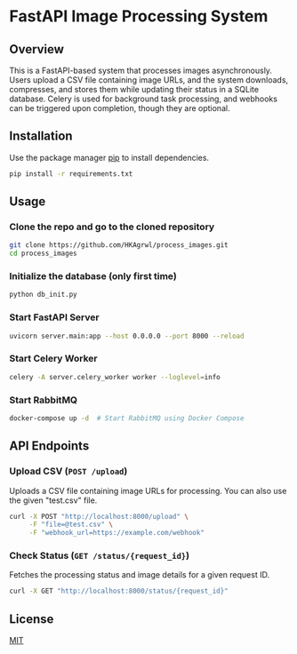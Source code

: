 # FastAPI Image Processing System

## Overview
This is a FastAPI-based system that processes images asynchronously. Users upload a CSV file containing image URLs, and the system downloads, compresses, and stores them while updating their status in a SQLite database. Celery is used for background task processing, and webhooks can be triggered upon completion, though they are optional.

## Installation

Use the package manager [pip](https://pip.pypa.io/en/stable/) to install dependencies.

```bash
pip install -r requirements.txt
```

## Usage

### Clone the repo and go to the cloned repository
```bash
git clone https://github.com/HKAgrwl/process_images.git
cd process_images
```

### Initialize the database (only first time)
```bash
python db_init.py
```

### Start FastAPI Server
```bash
uvicorn server.main:app --host 0.0.0.0 --port 8000 --reload
```

### Start Celery Worker
```bash
celery -A server.celery_worker worker --loglevel=info
```

### Start RabbitMQ
```bash
docker-compose up -d  # Start RabbitMQ using Docker Compose
```

## API Endpoints

### Upload CSV (`POST /upload`)

Uploads a CSV file containing image URLs for processing. You can also use the given "test.csv" file.

```bash
curl -X POST "http://localhost:8000/upload" \
     -F "file=@test.csv" \
     -F "webhook_url=https://example.com/webhook"
```

### Check Status (`GET /status/{request_id}`)

Fetches the processing status and image details for a given request ID.

```bash
curl -X GET "http://localhost:8000/status/{request_id}"
```

## License

[MIT](https://choosealicense.com/licenses/mit/)
